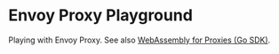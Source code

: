 # Envoy Proxy Playground

Playing with Envoy Proxy. See also [WebAssembly for Proxies (Go SDK)](https://github.com/tetratelabs/proxy-wasm-go-sdk).
